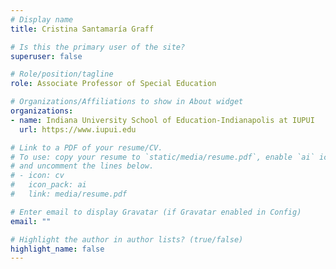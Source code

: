 ```yaml
---
# Display name
title: Cristina Santamaría Graff

# Is this the primary user of the site?
superuser: false

# Role/position/tagline
role: Associate Professor of Special Education

# Organizations/Affiliations to show in About widget
organizations:
- name: Indiana University School of Education-Indianapolis at IUPUI
  url: https://www.iupui.edu

# Link to a PDF of your resume/CV.
# To use: copy your resume to `static/media/resume.pdf`, enable `ai` icons in `params.toml`,
# and uncomment the lines below.
# - icon: cv
#   icon_pack: ai
#   link: media/resume.pdf

# Enter email to display Gravatar (if Gravatar enabled in Config)
email: ""

# Highlight the author in author lists? (true/false)
highlight_name: false
---
```

